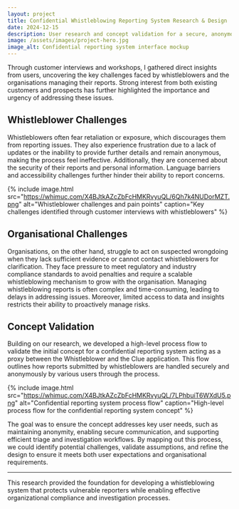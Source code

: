 ```yaml
---
layout: project
title: Confidential Whistleblowing Reporting System Research & Design
date: 2024-12-15
description: User research and concept validation for a secure, anonymous reporting system that protects whistleblowers while enabling organizations to investigate compliance issues effectively.
image: /assets/images/project-hero.jpg
image_alt: Confidential reporting system interface mockup
---
```


Through customer interviews and workshops, I gathered direct insights from users, uncovering the key challenges faced by whistleblowers and the organisations managing their reports. Strong interest from both existing customers and prospects has further highlighted the importance and urgency of addressing these issues.

## Whistleblower Challenges

Whistleblowers often fear retaliation or exposure, which discourages them from reporting issues. They also experience frustration due to a lack of updates or the inability to provide further details and remain anonymous, making the process feel ineffective. Additionally, they are concerned about the security of their reports and personal information. Language barriers and accessibility challenges further hinder their ability to report concerns.

{% include image.html src="https://whimuc.com/X4BJtkAZcZbFcHMKRvyuQL/6Qh7k4NUDorMZT.png" alt="Whistleblower challenges and pain points" caption="Key challenges identified through customer interviews with whistleblowers" %}

## Organisational Challenges

Organisations, on the other hand, struggle to act on suspected wrongdoing when they lack sufficient evidence or cannot contact whistleblowers for clarification. They face pressure to meet regulatory and industry compliance standards to avoid penalties and require a scalable whistleblowing mechanism to grow with the organisation. Managing whistleblowing reports is often complex and time-consuming, leading to delays in addressing issues. Moreover, limited access to data and insights restricts their ability to proactively manage risks.

## Concept Validation

Building on our research, we developed a high-level process flow to validate the initial concept for a confidential reporting system acting as a proxy between the Whistleblower and the Clue application. This flow outlines how reports submitted by whistleblowers are handled securely and anonymously by various users through the process.

{% include image.html src="https://whimuc.com/X4BJtkAZcZbFcHMKRvyuQL/7LPhbuiT6WXdU5.png" alt="Confidential reporting system process flow" caption="High-level process flow for the confidential reporting system concept" %}

The goal was to ensure the concept addresses key user needs, such as maintaining anonymity, enabling secure communication, and supporting efficient triage and investigation workflows. By mapping out this process, we could identify potential challenges, validate assumptions, and refine the design to ensure it meets both user expectations and organisational requirements.

---

This research provided the foundation for developing a whistleblowing system that protects vulnerable reporters while enabling effective organizational compliance and investigation processes.